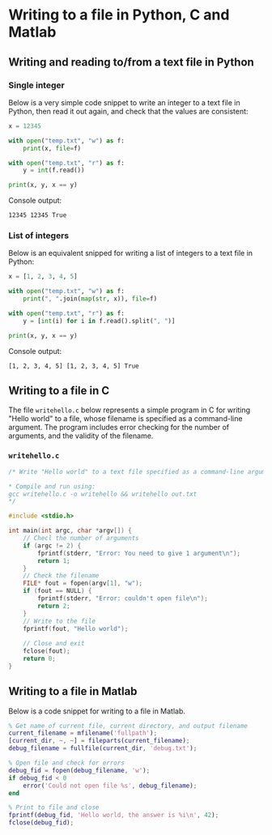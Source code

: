 # Writing to a file in Python, C and Matlab

## Writing and reading to/from a text file in Python

### Single integer

Below is a very simple code snippet to write an integer to a text file in Python, then read it out again, and check that the values are consistent:

```python
x = 12345

with open("temp.txt", "w") as f:
    print(x, file=f)

with open("temp.txt", "r") as f:
    y = int(f.read())

print(x, y, x == y)
```

Console output:

```
12345 12345 True
```

### List of integers

Below is an equivalent snipped for writing a list of integers to a text file in Python:

```python
x = [1, 2, 3, 4, 5]

with open("temp.txt", "w") as f:
    print(", ".join(map(str, x)), file=f)

with open("temp.txt", "r") as f:
    y = [int(i) for i in f.read().split(", ")]

print(x, y, x == y)
```

Console output:

```
[1, 2, 3, 4, 5] [1, 2, 3, 4, 5] True
```

## Writing to a file in C

The file `writehello.c` below represents a simple program in C for writing "Hello world" to a file, whose filename is specified as a command-line argument. The program includes error checking for the number of arguments, and the validity of the filename.

### `writehello.c`

```C
/* Write "Hello world" to a text file specified as a command-line argument

* Compile and run using:
gcc writehello.c -o writehello && writehello out.txt
*/

#include <stdio.h>

int main(int argc, char *argv[]) {
    // Checl the number of arguments
    if (argc != 2) {
        fprintf(stderr, "Error: You need to give 1 argument\n");
        return 1;
    }
    // Check the filename
    FILE* fout = fopen(argv[1], "w");
    if (fout == NULL) {
        fprintf(stderr, "Error: couldn't open file\n");
        return 2;
    }
    // Write to the file
    fprintf(fout, "Hello world");
    
    // Close and exit
    fclose(fout);
    return 0;
}
```

## Writing to a file in Matlab

Below is a code snippet for writing to a file in Matlab.

```matlab
% Get name of current file, current directory, and output filename
current_filename = mfilename('fullpath');
[current_dir, ~, ~] = fileparts(current_filename);
debug_filename = fullfile(current_dir, 'debug.txt');

% Open file and check for errors
debug_fid = fopen(debug_filename, 'w');
if debug_fid < 0
    error('Could not open file %s', debug_filename);
end

% Print to file and close
fprintf(debug_fid, 'Hello world, the answer is %i\n', 42);
fclose(debug_fid);
```